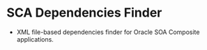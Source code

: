 # SCA Dependencies Finder

- XML file-based dependencies finder for Oracle SOA Composite applications.
